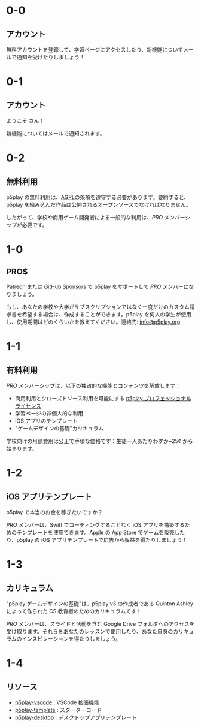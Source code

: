 # 0-0

## アカウント

無料アカウントを登録して、学習ページにアクセスしたり、新機能についてメールで通知を受けたりしましょう！

# 0-1

## <span id="account-type"></span> アカウント

ようこそ <span id="username"></span>さん！

新機能についてはメールで通知されます。

# 0-2

## 無料利用

p5play の無料利用は、[AGPL](https://github.com/quinton-ashley/p5play/blob/main/LICENSE.md)の条項を遵守する必要があります。要約すると、p5play を組み込んだ作品は公開されるオープンソースでなければなりません。

したがって、学校や商用ゲーム開発者による一般的な利用は、_PRO_ メンバーシップが必要です。

# 1-0

## PRO$

[Patreon](https://www.patreon.com/p5play) または [GitHub Sponsors](https://github.com/sponsors/quinton-ashley) で p5play をサポートして _PRO_ メンバーになりましょう。

もし、あなたの学校や大学がサブスクリプションではなく一度だけのカスタム請求書を希望する場合は、作成することができます。p5play を何人の学生が使用し、使用期間はどのくらいかを教えてください。連絡先: [info@p5play.org](mailto:info@p5play.org)

# 1-1

## 有料利用

_PRO_ メンバーシップは、以下の独占的な機能とコンテンツを解放します：

- 商用利用とクローズドソース利用を可能にする [p5play
  プロフェッショナルライセンス](https://github.com/quinton-ashley/p5play-web/blob/main/pro/LICENSE.md)
- 学習ページの非個人的な利用
- iOS アプリのテンプレート
- "ゲームデザインの基礎"カリキュラム

学校向けの月額費用は公正で手頃な価格です：生徒一人あたりわずか~25¢ から始まります。

# 1-2

## iOS アプリテンプレート

p5play で本当のお金を稼ぎたいですか？

_PRO_ メンバーは、Swift でコーディングすることなく iOS アプリを構築するためのテンプレートを使用できます。Apple の App Store でゲームを販売したり、p5play の iOS アプリテンプレートで広告から収益を得たりしましょう！

# 1-3

## カリキュラム

"p5play ゲームデザインの基礎"は、p5play v3 の作成者である Quinton Ashley によって作られた CS 教育者のためのカリキュラムです！

_PRO_ メンバーは、スライドと活動を含む Google Drive フォルダへのアクセスを受け取ります。それらをあなたのレッスンで使用したり、あなた自身のカリキュラムのインスピレーションを得たりしましょう。

# 1-4

## リソース

- [p5play-vscode](https://github.com/quinton-ashley/p5play-vscode) : VSCode 拡張機能
- [p5play-template](https://github.com/quinton-ashley/p5play-template) : スターターコード
- [p5play-desktop](https://github.com/quinton-ashley/p5play-desktop) : デスクトップアプリテンプレート
